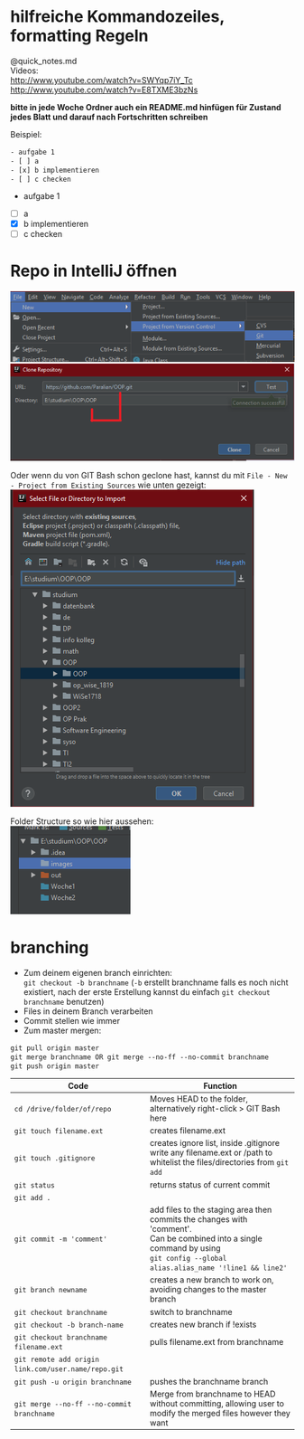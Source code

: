 # hilfreiche Kommandozeiles, formatting Regeln
@quick_notes.md  
Videos:  
http://www.youtube.com/watch?v=SWYqp7iY_Tc  
http://www.youtube.com/watch?v=E8TXME3bzNs

**bitte in jede Woche Ordner auch ein README.md hinfügen für Zustand jedes Blatt und darauf nach Fortschritten schreiben**

Beispiel:
  ```
  - aufgabe 1
  - [ ] a
  - [x] b implementieren
  - [ ] c checken
  ```
  - aufgabe 1
  - [ ] a
  - [x] b implementieren
  - [ ] c checken
# Repo in IntelliJ öffnen
![](https://github.com/Paralian/OOP/blob/master/images/1.png?raw=true)
![alt text](https://github.com/Paralian/OOP/blob/master/images/2.png?raw=true)

Oder wenn du von GIT Bash schon geclone hast, kannst du mit `File - New - Project from Existing Sources` wie unten gezeigt:  
![](https://github.com/Paralian/OOP/blob/master/images/3.png?raw=true)

Folder Structure so wie hier aussehen:  
![](https://github.com/Paralian/OOP/blob/master/images/4.png?raw=true)

# branching
  - Zum deinem eigenen branch einrichten:  
`git checkout -b branchname` (`-b` erstellt branchname falls es noch nicht existiert, nach der erste Erstellung kannst du einfach `git checkout branchname` benutzen)
  - Files in deinem Branch verarbeiten
  - Commit stellen wie immer
  - Zum master mergen:
```git checkout master
git pull origin master
git merge branchname OR git merge --no-ff --no-commit branchname
git push origin master
```
Code | Function
------------ | -------------
`cd /drive/folder/of/repo` | Moves HEAD to the folder, alternatively right-click > GIT Bash here
`git touch filename.ext` | creates filename.ext
`git touch .gitignore`|creates ignore list, inside .gitignore write any filename.ext or /path to whitelist the files/directories from `git add`  |  
`git status`|returns status of current commit
`git add .`|
`git commit -m 'comment'`|add files to the staging area then commits the changes with 'comment'.</br>Can be combined into a single command by using </br>`git config --global alias.alias_name '!line1 && line2'`
`git branch newname`|creates a new branch to work on, avoiding changes to the master branch
`git checkout branchname`|switch to branchname
`git checkout -b branch-name`|creates new branch if !exists
`git checkout branchname filename.ext`| pulls filename.ext from branchname
`git remote add origin link.com/user.name/repo.git`|
`git push -u origin branchname`| pushes the branchname branch
`git merge --no-ff --no-commit branchname`| Merge from branchname to HEAD without committing, allowing user to modify the merged files however they want
